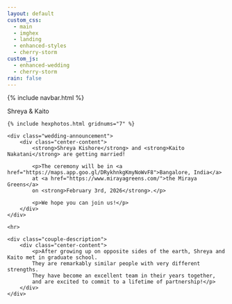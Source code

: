 ```yaml
---
layout: default
custom_css:
  - main
  - imghex
  - landing
  - enhanced-styles
  - cherry-storm
custom_js:
  - enhanced-wedding
  - cherry-storm
rain: false
---
```


{% include navbar.html %}

<div class="main-content-enhanced">
    <div class="main-title">
        <span class="shreya">Shreya</span> <span class="shreya">&</span> <span class="kaito">Kaito</span>
    </div>
    
    {% include hexphotos.html gridnums="7" %}
    
    <div class="wedding-announcement">
        <div class="center-content">
            <strong>Shreya Kishore</strong> and <strong>Kaito Nakatani</strong> are getting married!
            
            <p>The ceremony will be in <a href="https://maps.app.goo.gl/DRykhnkgKmyNoWvF8">Bangalore, India</a>
            at <a href="https://www.mirayagreens.com/">the Miraya Greens</a>
            on <strong>February 3rd, 2026</strong>.</p>
            
            <p>We hope you can join us!</p>
        </div>
    </div>
    
    <hr>
    
    <div class="couple-description">
        <div class="center-content">
            <p>After growing up on opposite sides of the earth, Shreya and Kaito met in graduate school.
            They are remarkably similar people with very different strengths.
            They have become an excellent team in their years together,
            and are excited to commit to a lifetime of partnership!</p>
        </div>
    </div>
</div>

